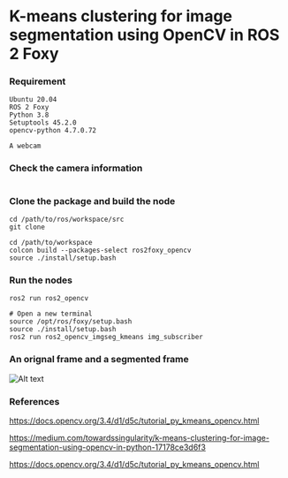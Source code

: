 # K-means clustering for image segmentation using OpenCV in ROS 2 Foxy

### Requirement
```
Ubuntu 20.04
ROS 2 Foxy
Python 3.8
Setuptools 45.2.0
opencv-python 4.7.0.72

A webcam
```
### Check the camera information
```

```

### Clone the package and build the node
```
cd /path/to/ros/workspace/src
git clone 

cd /path/to/workspace
colcon build --packages-select ros2foxy_opencv
source ./install/setup.bash
```

### Run the nodes 
```
ros2 run ros2_opencv

# Open a new terminal
source /opt/ros/foxy/setup.bash
source ./install/setup.bash 
ros2 run ros2_opencv_imgseg_kmeans img_subscriber
```

### An orignal frame and a segmented frame
![Alt text](https://github.com/brightfrank1999/ros2_opencv_imgseg_kmeans/blob/main/img/kmeans_imgseg "Optional title")

### References
https://docs.opencv.org/3.4/d1/d5c/tutorial_py_kmeans_opencv.html

https://medium.com/towardssingularity/k-means-clustering-for-image-segmentation-using-opencv-in-python-17178ce3d6f3

https://docs.opencv.org/3.4/d1/d5c/tutorial_py_kmeans_opencv.html
